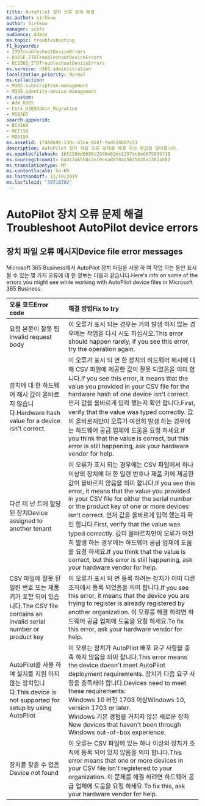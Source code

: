 ```yaml
---
title: AutoPilot 장치 오류 문제 해결
ms.author: sirkkuw
author: Sirkkuw
manager: scotv
audience: Admin
ms.topic: troubleshooting
f1_keywords:
- ZTDTroubleshootDeviceErrors
- O365E_ZTDTroubleshootDeviceErrors
- BCS365_ZTDTroubleshootDeviceErrors
ms.service: o365-administration
localization_priority: Normal
ms.collection:
- M365-subscription-management
- M365-identity-device-management
ms.custom:
- Adm_O365
- Core_O365Admin_Migration
- MSB365
search.appverid:
- BCS160
- MET150
- MOE150
ms.assetid: 1f468690-530c-47ea-918f-fede24607c53
description: AutoPilot 장치 파일 오류 문제를 해결 하는 방법을 알아봅니다.
ms.openlocfilehash: 1b5358bd6686c2548e82ec5297ac0ad675835718
ms.sourcegitcommit: 6a413a65b8c2e10cea08f0a15635b28a1362a582
ms.translationtype: MT
ms.contentlocale: ko-KR
ms.lasthandoff: 11/19/2019
ms.locfileid: "38718702"
---
```

# <a name="troubleshoot-autopilot-device-errors"></a><span data-ttu-id="91e8a-103">AutoPilot 장치 오류 문제 해결</span><span class="sxs-lookup"><span data-stu-id="91e8a-103">Troubleshoot AutoPilot device errors</span></span>

## <a name="device-file-error-messages"></a><span data-ttu-id="91e8a-104">장치 파일 오류 메시지</span><span class="sxs-lookup"><span data-stu-id="91e8a-104">Device file error messages</span></span>

<span data-ttu-id="91e8a-105">Microsoft 365 Business에서 AutoPilot 장치 파일을 사용 하 여 작업 하는 동안 표시 될 수 있는 몇 가지 오류에 대 한 정보는 다음과 같습니다.</span><span class="sxs-lookup"><span data-stu-id="91e8a-105">Here's info on some of the errors you might see while working with AutoPilot device files in Microsoft 365 Business.</span></span> 
  
|<span data-ttu-id="91e8a-106">**오류 코드**</span><span class="sxs-lookup"><span data-stu-id="91e8a-106">**Error code**</span></span>|<span data-ttu-id="91e8a-107">**해결 방법**</span><span class="sxs-lookup"><span data-stu-id="91e8a-107">**Fix to try**</span></span>|
|:-----|:-----|
|<span data-ttu-id="91e8a-108">요청 본문이 잘못 됨</span><span class="sxs-lookup"><span data-stu-id="91e8a-108">Invalid request body</span></span>  <br/> |<span data-ttu-id="91e8a-109">이 오류가 표시 되는 경우는 거의 발생 하지 않는 경우에는 작업을 다시 시도 하십시오.</span><span class="sxs-lookup"><span data-stu-id="91e8a-109">This error should happen rarely, if you see this error, try the operation again.</span></span>  <br/> |
|<span data-ttu-id="91e8a-110">장치에 대 한 하드웨어 해시 값이 올바르지 않습니다.</span><span class="sxs-lookup"><span data-stu-id="91e8a-110">Hardware hash value for a device isn't correct.</span></span>  <br/> |<span data-ttu-id="91e8a-111">이 오류가 표시 되 면 한 장치의 하드웨어 해시에 대해 CSV 파일에 제공한 값이 잘못 되었음을 의미 합니다.</span><span class="sxs-lookup"><span data-stu-id="91e8a-111">If you see this error, it means that the value you provided in your CSV file for the hardware hash of one device isn't correct.</span></span> <span data-ttu-id="91e8a-112">먼저 값을 올바르게 입력 했는지 확인 합니다.</span><span class="sxs-lookup"><span data-stu-id="91e8a-112">First, verify that the value was typed correctly.</span></span> <span data-ttu-id="91e8a-113">값이 올바르지만이 오류가 여전히 발생 하는 경우에는 하드웨어 공급 업체에 도움을 요청 하세요.</span><span class="sxs-lookup"><span data-stu-id="91e8a-113">If you think that the value is correct, but this error is still happening, ask your hardware vendor for help.</span></span>  <br/> |
|<span data-ttu-id="91e8a-114">다른 테 넌 트에 할당 된 장치</span><span class="sxs-lookup"><span data-stu-id="91e8a-114">Device assigned to another tenant</span></span>  <br/> |<span data-ttu-id="91e8a-115">이 오류가 표시 되는 경우에는 CSV 파일에서 하나 이상의 장치에 대 한 일련 번호나 제품 키에 제공한 값이 올바르지 않음을 의미 합니다.</span><span class="sxs-lookup"><span data-stu-id="91e8a-115">If you see this error, it means that the value you provided in your CSV file for either the serial number or the product key of one or more devices isn't correct.</span></span> <span data-ttu-id="91e8a-116">먼저 값을 올바르게 입력 했는지 확인 합니다.</span><span class="sxs-lookup"><span data-stu-id="91e8a-116">First, verify that the value was typed correctly.</span></span> <span data-ttu-id="91e8a-117">값이 올바르지만이 오류가 여전히 발생 하는 경우에는 하드웨어 공급 업체에 도움을 요청 하세요.</span><span class="sxs-lookup"><span data-stu-id="91e8a-117">If you think that the value is correct, but this error is still happening, ask your hardware vendor for help.</span></span>  <br/> |
|<span data-ttu-id="91e8a-118">CSV 파일에 잘못 된 일련 번호 또는 제품 키가 포함 되어 있습니다.</span><span class="sxs-lookup"><span data-stu-id="91e8a-118">The CSV file contains an invalid serial number or product key</span></span>  <br/> |<span data-ttu-id="91e8a-119">이 오류가 표시 되 면 등록 하려는 장치가 이미 다른 조직에서 등록 되었음을 의미 합니다.</span><span class="sxs-lookup"><span data-stu-id="91e8a-119">If you see this error, it means that the device you are trying to register is already registered by another organization.</span></span> <span data-ttu-id="91e8a-120">이 오류를 해결 하려면 하드웨어 공급 업체에 도움을 요청 하세요.</span><span class="sxs-lookup"><span data-stu-id="91e8a-120">To fix this error, ask your hardware vendor for help.</span></span>  <br/> |
|<span data-ttu-id="91e8a-121">AutoPilot을 사용 하 여 설치를 지원 하지 않는 장치입니다.</span><span class="sxs-lookup"><span data-stu-id="91e8a-121">This device is not supported for setup by using AutoPilot</span></span>  <br/> | <span data-ttu-id="91e8a-122">이 오류는 장치가 AutoPilot 배포 요구 사항을 충족 하지 않음을 의미 합니다.</span><span class="sxs-lookup"><span data-stu-id="91e8a-122">This error means the device doesn't meet AutoPilot deployment requirements.</span></span> <span data-ttu-id="91e8a-123">장치가 다음 요구 사항을 충족해야 합니다.</span><span class="sxs-lookup"><span data-stu-id="91e8a-123">Devices need to meet these requirements:</span></span>  <br/>  <span data-ttu-id="91e8a-124">Windows 10 버전 1703 이상</span><span class="sxs-lookup"><span data-stu-id="91e8a-124">Windows 10, version 1703 or later.</span></span>  <br/>  <span data-ttu-id="91e8a-125">Windows 기본 경험을 거치지 않은 새로운 장치</span><span class="sxs-lookup"><span data-stu-id="91e8a-125">New devices that haven't been through Windows out-of-box experience.</span></span>  <br/> |
|<span data-ttu-id="91e8a-126">장치를 찾을 수 없음</span><span class="sxs-lookup"><span data-stu-id="91e8a-126">Device not found</span></span>  <br/> |<span data-ttu-id="91e8a-127">이 오류는 CSV 파일에 있는 하나 이상의 장치가 조직에 등록 되어 있지 않음을 의미 합니다.</span><span class="sxs-lookup"><span data-stu-id="91e8a-127">This error means that one or more devices in your CSV file isn't registered to your organization.</span></span> <span data-ttu-id="91e8a-128">이 문제를 해결 하려면 하드웨어 공급 업체에 도움을 요청 하세요.</span><span class="sxs-lookup"><span data-stu-id="91e8a-128">To fix this, ask your hardware vendor for help.</span></span>  <br/> |

